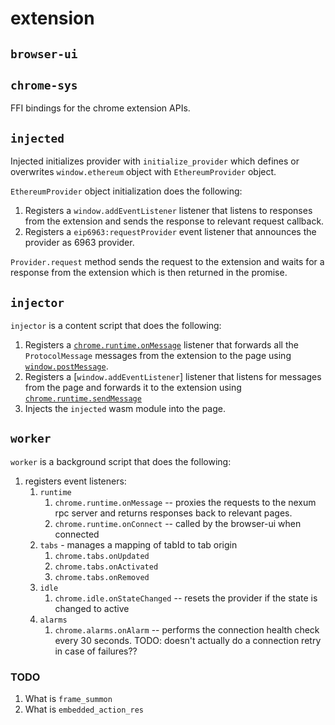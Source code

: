 # extension

## `browser-ui`

## `chrome-sys`

FFI bindings for the chrome extension APIs.

## `injected`

Injected initializes provider with `initialize_provider` which defines or overwrites `window.ethereum` object with `EthereumProvider` object.

`EthereumProvider` object initialization does the following:
1. Registers a `window.addEventListener` listener that listens to responses from the extension and sends the response to relevant request callback.
2. Registers a `eip6963:requestProvider` event listener that announces the provider as 6963 provider.

`Provider.request` method sends the request to the extension and waits for a response from the extension which is then returned in the promise.

## `injector`

`injector` is a content script that does the following:

1. Registers a [`chrome.runtime.onMessage`](https://developer.chrome.com/docs/extensions/reference/api/runtime#event-onMessage) listener that forwards all the `ProtocolMessage` messages from the extension to the page using [`window.postMessage`](https://developer.mozilla.org/en-US/docs/Web/API/Window/postMessage).
2. Registers a [`window.addEventListener`] listener that listens for messages from the page and forwards it to the extension using [`chrome.runtime.sendMessage`](https://developer.chrome.com/docs/extensions/reference/api/runtime#method-sendMessage)
3. Injects the `injected` wasm module into the page.

## `worker`

`worker` is a background script that does the following:

1. registers event listeners:
    1. `runtime`
        1. `chrome.runtime.onMessage` -- proxies the requests to the nexum rpc server and returns responses back to relevant pages.
        1. `chrome.runtime.onConnect` -- called by the browser-ui when connected
    1. `tabs` - manages a mapping of tabId to tab origin
        1. `chrome.tabs.onUpdated`
        1. `chrome.tabs.onActivated`
        1. `chrome.tabs.onRemoved`
    1. `idle`
        1. `chrome.idle.onStateChanged` -- resets the provider if the state is changed to active
    1. `alarms`
        1. `chrome.alarms.onAlarm` -- performs the connection health check every 30 seconds. TODO: doesn't actually do a connection retry in case of failures??

### TODO

1. What is `frame_summon`
2. What is `embedded_action_res`
